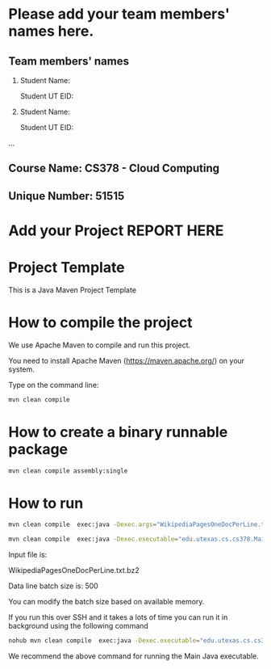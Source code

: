 # Please add your team members' names here. 

## Team members' names 

1. Student Name:

   Student UT EID:

2. Student Name:

   Student UT EID:

 ...

##  Course Name: CS378 - Cloud Computing 

##  Unique Number: 51515
    


# Add your Project REPORT HERE 


# Project Template

This is a Java Maven Project Template


# How to compile the project

We use Apache Maven to compile and run this project. 

You need to install Apache Maven (https://maven.apache.org/)  on your system. 

Type on the command line: 

```bash
mvn clean compile
```

# How to create a binary runnable package 


```bash
mvn clean compile assembly:single
```


# How to run

```bash
mvn clean compile  exec:java -Dexec.args="WikipediaPagesOneDocPerLine.txt.bz2 300"
```



```bash
mvn clean compile  exec:java -Dexec.executable="edu.utexas.cs.cs378.Main"  -Dexec.args="WikipediaPagesOneDocPerLine.txt.bz2 500"
```


Input file is: 

WikipediaPagesOneDocPerLine.txt.bz2 

Data line batch size is: 500

You can modify the batch size based on available memory.


If you run this over SSH and it takes a lots of time you can run it in background using the following command

```bash
nohub mvn clean compile  exec:java -Dexec.executable="edu.utexas.cs.cs378.Main"  -Dexec.args="WikipediaPagesOneDocPerLine.txt.bz2 500"  & 
```

We recommend the above command for running the Main Java executable. 







